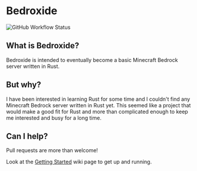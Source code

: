 # Bedroxide

![GitHub Workflow Status](https://img.shields.io/github/workflow/status/gzachrisson/bedroxide/Rust)

## What is Bedroxide?

Bedroxide is intended to eventually become a basic Minecraft Bedrock server written in Rust.

## But why?

I have been interested in learning Rust for some time and I couldn't find any Minecraft Bedrock server written in Rust yet. This seemed like a project that would make a good fit for Rust and more than complicated enough to keep me interested and busy for a long time.

## Can I help?

Pull requests are more than welcome!

Look at the [Getting Started](https://github.com/gzachrisson/bedroxide/wiki/Getting-Started) wiki page to get up and running.
